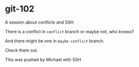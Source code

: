 # git-102

A session about conflicts and SSH

There is a conflict in `conflict` branch or maybe not, who knows?

And there might be one in `maybe-conflict` branch.

Check them out.

This was pushed by Michael with SSH
